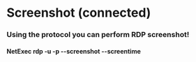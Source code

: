 # Screenshot (connected)

### Using the protocol you can perform RDP screenshot!

#### NetExec rdp <ip> -u <user> -p <password> --screenshot --screentime <second>
